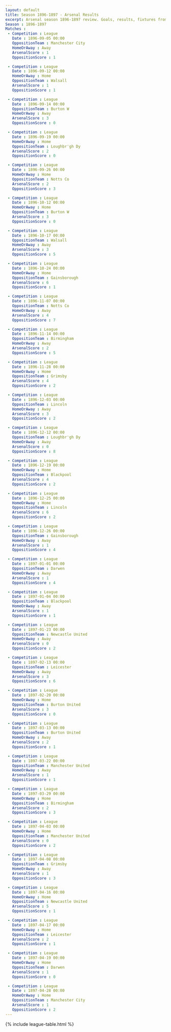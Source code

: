 ```yaml
---
layout: default
title: Season 1896-1897 - Arsenal Results 
excerpt: Arsenal season 1896-1897 review. Goals, results, fixtures from the 1896-1897 season on History of Arsenal Football Club
Season : 1896-1897
Matches :
 - Competition : League
   Date : 1896-09-05 00:00
   OppositionTeam : Manchester City
   HomeOrAway : Away
   ArsenalScore : 1
   OppositionScore : 1

 - Competition : League
   Date : 1896-09-12 00:00
   HomeOrAway : Home
   OppositionTeam : Walsall
   ArsenalScore : 1
   OppositionScore : 1

 - Competition : League
   Date : 1896-09-14 00:00
   OppositionTeam : Burton W
   HomeOrAway : Away
   ArsenalScore : 3
   OppositionScore : 0

 - Competition : League
   Date : 1896-09-19 00:00
   HomeOrAway : Home
   OppositionTeam : Loughbr'gh Dy
   ArsenalScore : 2
   OppositionScore : 0

 - Competition : League
   Date : 1896-09-26 00:00
   HomeOrAway : Home
   OppositionTeam : Notts Co
   ArsenalScore : 2
   OppositionScore : 3

 - Competition : League
   Date : 1896-10-12 00:00
   HomeOrAway : Home
   OppositionTeam : Burton W
   ArsenalScore : 3
   OppositionScore : 0

 - Competition : League
   Date : 1896-10-17 00:00
   OppositionTeam : Walsall
   HomeOrAway : Away
   ArsenalScore : 3
   OppositionScore : 5

 - Competition : League
   Date : 1896-10-24 00:00
   HomeOrAway : Home
   OppositionTeam : Gainsborough
   ArsenalScore : 6
   OppositionScore : 1

 - Competition : League
   Date : 1896-11-07 00:00
   OppositionTeam : Notts Co
   HomeOrAway : Away
   ArsenalScore : 4
   OppositionScore : 7

 - Competition : League
   Date : 1896-11-14 00:00
   OppositionTeam : Birmingham
   HomeOrAway : Away
   ArsenalScore : 2
   OppositionScore : 5

 - Competition : League
   Date : 1896-11-28 00:00
   HomeOrAway : Home
   OppositionTeam : Grimsby
   ArsenalScore : 4
   OppositionScore : 2

 - Competition : League
   Date : 1896-12-03 00:00
   OppositionTeam : Lincoln
   HomeOrAway : Away
   ArsenalScore : 3
   OppositionScore : 2

 - Competition : League
   Date : 1896-12-12 00:00
   OppositionTeam : Loughbr'gh Dy
   HomeOrAway : Away
   ArsenalScore : 0
   OppositionScore : 8

 - Competition : League
   Date : 1896-12-19 00:00
   HomeOrAway : Home
   OppositionTeam : Blackpool
   ArsenalScore : 4
   OppositionScore : 2

 - Competition : League
   Date : 1896-12-25 00:00
   HomeOrAway : Home
   OppositionTeam : Lincoln
   ArsenalScore : 6
   OppositionScore : 2

 - Competition : League
   Date : 1896-12-26 00:00
   OppositionTeam : Gainsborough
   HomeOrAway : Away
   ArsenalScore : 1
   OppositionScore : 4

 - Competition : League
   Date : 1897-01-01 00:00
   OppositionTeam : Darwen
   HomeOrAway : Away
   ArsenalScore : 1
   OppositionScore : 4

 - Competition : League
   Date : 1897-01-04 00:00
   OppositionTeam : Blackpool
   HomeOrAway : Away
   ArsenalScore : 1
   OppositionScore : 1

 - Competition : League
   Date : 1897-01-23 00:00
   OppositionTeam : Newcastle United
   HomeOrAway : Away
   ArsenalScore : 0
   OppositionScore : 2

 - Competition : League
   Date : 1897-02-13 00:00
   OppositionTeam : Leicester
   HomeOrAway : Away
   ArsenalScore : 3
   OppositionScore : 6

 - Competition : League
   Date : 1897-02-20 00:00
   HomeOrAway : Home
   OppositionTeam : Burton United
   ArsenalScore : 3
   OppositionScore : 0

 - Competition : League
   Date : 1897-03-13 00:00
   OppositionTeam : Burton United
   HomeOrAway : Away
   ArsenalScore : 2
   OppositionScore : 1

 - Competition : League
   Date : 1897-03-22 00:00
   OppositionTeam : Manchester United
   HomeOrAway : Away
   ArsenalScore : 1
   OppositionScore : 1

 - Competition : League
   Date : 1897-03-29 00:00
   HomeOrAway : Home
   OppositionTeam : Birmingham
   ArsenalScore : 2
   OppositionScore : 3

 - Competition : League
   Date : 1897-04-03 00:00
   HomeOrAway : Home
   OppositionTeam : Manchester United
   ArsenalScore : 0
   OppositionScore : 2

 - Competition : League
   Date : 1897-04-08 00:00
   OppositionTeam : Grimsby
   HomeOrAway : Away
   ArsenalScore : 1
   OppositionScore : 3

 - Competition : League
   Date : 1897-04-16 00:00
   HomeOrAway : Home
   OppositionTeam : Newcastle United
   ArsenalScore : 5
   OppositionScore : 1

 - Competition : League
   Date : 1897-04-17 00:00
   HomeOrAway : Home
   OppositionTeam : Leicester
   ArsenalScore : 2
   OppositionScore : 1

 - Competition : League
   Date : 1897-04-19 00:00
   HomeOrAway : Home
   OppositionTeam : Darwen
   ArsenalScore : 1
   OppositionScore : 0

 - Competition : League
   Date : 1897-04-28 00:00
   HomeOrAway : Home
   OppositionTeam : Manchester City
   ArsenalScore : 1
   OppositionScore : 2
---
```



{% include league-table.html %}
